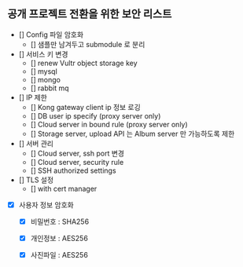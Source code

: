 ## 공개 프로젝트 전환을 위한 보안 리스트

- [] Config 파일 암호화
    - [] 샘플만 남겨두고 submodule 로 분리
- [] 서비스 키 변경
    - [] renew Vultr object storage key
    - [] mysql
    - [] mongo
    - [] rabbit mq
- [] IP 제한
    - [] Kong gateway client ip 정보 로깅
    - [] DB user ip specify (proxy server only)
    - [] Cloud server in bound rule (proxy server only)
    - [] Storage server, upload API 는 Album server 만 가능하도록 제한
- [] 서버 관리
    - [] Cloud server, ssh port 변경
    - [] Cloud server, security rule
    - [] SSH authorized settings
- [] TLS 설정
    - [] with cert manager
- [x] 사용자 정보 암호화
    - [x] 비밀번호 : SHA256
    - [x] 개인정보 : AES256
    - [x] 사진파일 : AES256



